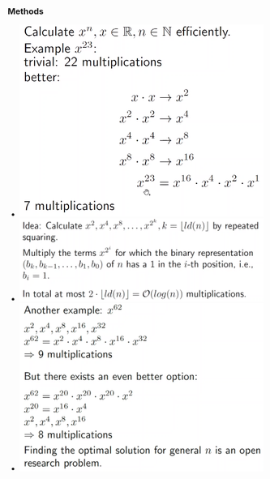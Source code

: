 ### Methods
+ ![](Pasted%20image%2020221204101602.png)
+ ![](Pasted%20image%2020221204101851.png)
+ ![](Pasted%20image%2020221204102339.png)

